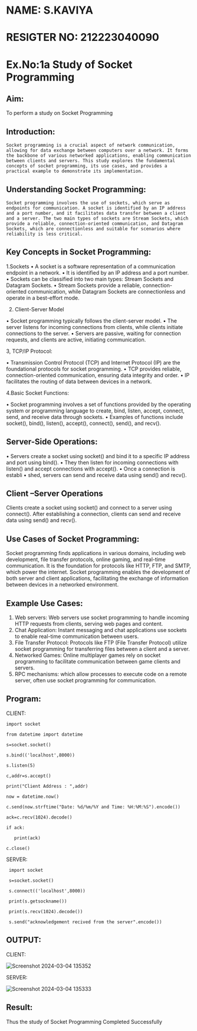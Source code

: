 # NAME: S.KAVIYA
# RESIGTER NO: 212223040090
# Ex.No:1a  			Study of Socket Programming

## Aim: 
To perform a study on Socket Programming
## Introduction:

 	Socket programming is a crucial aspect of network communication, allowing for data exchange between computers over a network. It forms the backbone of various networked applications, enabling communication between clients and servers. This study explores the fundamental concepts of socket programming, its use cases, and provides a practical example to demonstrate its implementation.
## Understanding Socket Programming:
	Socket programming involves the use of sockets, which serve as endpoints for communication. A socket is identified by an IP address and a port number, and it facilitates data transfer between a client and a server. The two main types of sockets are Stream Sockets, which provide a reliable, connection-oriented communication, and Datagram Sockets, which are connectionless and suitable for scenarios where reliability is less critical.
## Key Concepts in Socket Programming:
1.Sockets
•	A socket is a software representation of a communication endpoint in a network.
•	It is identified by an IP address and a port number.
•	Sockets can be classified into two main types: Stream Sockets and Datagram Sockets.
•	Stream Sockets provide a reliable, connection-oriented communication, while Datagram Sockets are connectionless and operate in a best-effort mode.

2. Client-Server Model

•	Socket programming typically follows the client-server model.
•	The server listens for incoming connections from clients, while clients initiate connections to the server.
•	Servers are passive, waiting for connection requests, and clients are active, initiating communication.

3, TCP/IP Protocol:

•	Transmission Control Protocol (TCP) and Internet Protocol (IP) are the foundational protocols for socket programming.
•	TCP provides reliable, connection-oriented communication, ensuring data integrity and order.
•	IP facilitates the routing of data between devices in a network.

4.Basic Socket Functions:

•	Socket programming involves a set of functions provided by the operating system or programming language to create, bind, listen, accept, connect, send, and receive data through sockets.
•	Examples of functions include socket(), bind(), listen(), accept(), connect(), send(), and recv().

## Server-Side Operations:

•	Servers create a socket using socket() and bind it to a specific IP address and port using bind().
•	They then listen for incoming connections with listen() and accept connections with accept().
•	Once a connection is establi
•	shed, servers can send and receive data using send() and recv().

## Client –Server Operations

Clients create a socket using socket() and connect to a server using connect().
After establishing a connection, clients can send and receive data using send() and recv().

## Use Cases of Socket Programming:
Socket programming finds applications in various domains, including web development, file transfer protocols, online gaming, and real-time communication. It is the foundation for protocols like HTTP, FTP, and SMTP, which power the internet. Socket programming enables the development of both server and client applications, facilitating the exchange of information between devices in a networked environment.
## Example Use Cases:

1.	Web servers: Web servers use socket programming to handle incoming HTTP requests from clients, serving web pages and content.
2.	Chat Application: Instant messaging and chat applications use sockets to enable real-time communication between users.
3.	File Transfer Protocol: Protocols like FTP (File Transfer Protocol) utilize socket programming for transferring files between a client and a server.
4.	Networked Games: Online multiplayer games rely on socket programming to facilitate communication between game clients and servers.
5.	RPC mechanisms: which allow processes to execute code on a remote server, often use socket programming for communication.

## Program:

 CLIENT:

    import socket
    
    from datetime import datetime
    
    s=socket.socket()
    
    s.bind(('localhost',8000))
    
    s.listen(5)
    
    c,addr=s.accept()
    
    print("Client Address : ",addr)
    
    now = datetime.now()
    
    c.send(now.strftime("Date: %d/%m/%Y and Time: %H:%M:%S").encode())
    
    ack=c.recv(1024).decode()
    
    if ack:
    
       print(ack)
       
    c.close()

    

SERVER:

     import socket
   
     s=socket.socket()
   
     s.connect(('localhost',8000))
   
     print(s.getsockname())
   
     print(s.recv(1024).decode())
   
     s.send("acknowledgement recived from the server".encode())



## OUTPUT:

CLIENT:

![Screenshot 2024-03-04 135352](https://github.com/KAVIYASHANMUGAM19/SocketStudy/assets/155141139/686226ed-7c32-4cc1-91de-b70e17d54b4b)

SERVER:

![Screenshot 2024-03-04 135333](https://github.com/KAVIYASHANMUGAM19/SocketStudy/assets/155141139/8a704e3b-9885-499d-a2e6-a70e850df17a)


## Result:
Thus the study of Socket Programming Completed Successfully
